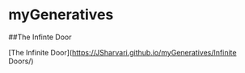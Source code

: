 # myGeneratives


##The Infinte Door

[The Infinite Door](https://JSharvari.github.io/myGeneratives/Infinite Doors/)

